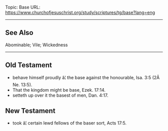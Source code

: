 Topic: Base
URL: https://www.churchofjesuschrist.org/study/scriptures/tg/base?lang=eng

---

## See Also

Abominable; Vile; Wickedness

---

## Old Testament

- behave himself proudly â¦ the base against the honourable, Isa. 3:5 (2Â Ne. 13:5).
- That the kingdom might be base, Ezek. 17:14.
- setteth up over it the basest of men, Dan. 4:17.

## New Testament

- took â¦ certain lewd fellows of the baser sort, Acts 17:5.

